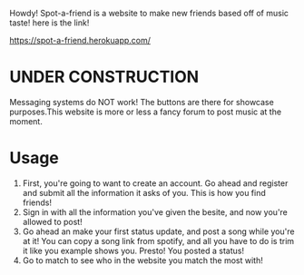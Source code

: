 Howdy! Spot-a-friend is a website to make new friends based off of music taste! here is the link!

https://spot-a-friend.herokuapp.com/

# UNDER CONSTRUCTION
Messaging systems do NOT work! The buttons are there for showcase purposes.This website is more or less a fancy forum to post music at the moment.

# Usage
1. First, you're going to want to create an account. Go ahead and register and submit all the information it asks of you. This is how you find friends!
2. Sign in with all the information you've given the besite, and now you're allowed to post!
3. Go ahead an make your first status update, and post a song while you're at it! You can copy a song link from spotify, and all you have to do is trim it like you example shows you. Presto! You posted a status!
4. Go to match to see who in the website you match the most with!